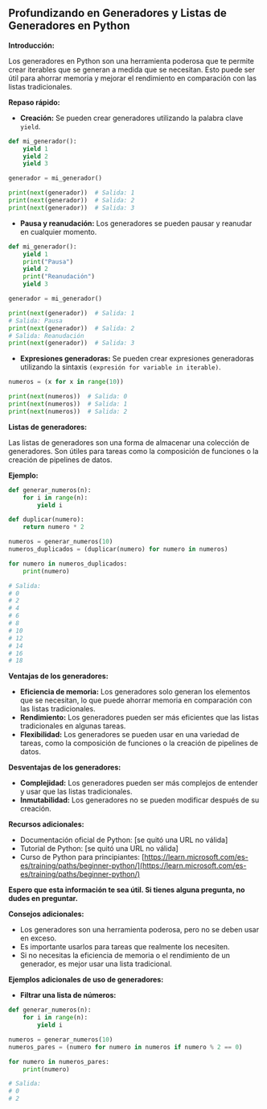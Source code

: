## Profundizando en Generadores y Listas de Generadores en Python

**Introducción:**

Los generadores en Python son una herramienta poderosa que te permite crear iterables que se generan a medida que se necesitan. Esto puede ser útil para ahorrar memoria y mejorar el rendimiento en comparación con las listas tradicionales.

**Repaso rápido:**

* **Creación:** Se pueden crear generadores utilizando la palabra clave `yield`.

```python
def mi_generador():
    yield 1
    yield 2
    yield 3

generador = mi_generador()

print(next(generador))  # Salida: 1
print(next(generador))  # Salida: 2
print(next(generador))  # Salida: 3
```

* **Pausa y reanudación:** Los generadores se pueden pausar y reanudar en cualquier momento.

```python
def mi_generador():
    yield 1
    print("Pausa")
    yield 2
    print("Reanudación")
    yield 3

generador = mi_generador()

print(next(generador))  # Salida: 1
# Salida: Pausa
print(next(generador))  # Salida: 2
# Salida: Reanudación
print(next(generador))  # Salida: 3
```

* **Expresiones generadoras:** Se pueden crear expresiones generadoras utilizando la sintaxis `(expresión for variable in iterable)`.

```python
numeros = (x for x in range(10))

print(next(numeros))  # Salida: 0
print(next(numeros))  # Salida: 1
print(next(numeros))  # Salida: 2
```

**Listas de generadores:**

Las listas de generadores son una forma de almacenar una colección de generadores. Son útiles para tareas como la composición de funciones o la creación de pipelines de datos.

**Ejemplo:**

```python
def generar_numeros(n):
    for i in range(n):
        yield i

def duplicar(numero):
    return numero * 2

numeros = generar_numeros(10)
numeros_duplicados = (duplicar(numero) for numero in numeros)

for numero in numeros_duplicados:
    print(numero)

# Salida:
# 0
# 2
# 4
# 6
# 8
# 10
# 12
# 14
# 16
# 18
```

**Ventajas de los generadores:**

* **Eficiencia de memoria:** Los generadores solo generan los elementos que se necesitan, lo que puede ahorrar memoria en comparación con las listas tradicionales.
* **Rendimiento:** Los generadores pueden ser más eficientes que las listas tradicionales en algunas tareas.
* **Flexibilidad:** Los generadores se pueden usar en una variedad de tareas, como la composición de funciones o la creación de pipelines de datos.

**Desventajas de los generadores:**

* **Complejidad:** Los generadores pueden ser más complejos de entender y usar que las listas tradicionales.
* **Inmutabilidad:** Los generadores no se pueden modificar después de su creación.

**Recursos adicionales:**

* Documentación oficial de Python: [se quitó una URL no válida]
* Tutorial de Python: [se quitó una URL no válida]
* Curso de Python para principiantes: [https://learn.microsoft.com/es-es/training/paths/beginner-python/](https://learn.microsoft.com/es-es/training/paths/beginner-python/)

**Espero que esta información te sea útil. Si tienes alguna pregunta, no dudes en preguntar.**

**Consejos adicionales:**

* Los generadores son una herramienta poderosa, pero no se deben usar en exceso.
* Es importante usarlos para tareas que realmente los necesiten.
* Si no necesitas la eficiencia de memoria o el rendimiento de un generador, es mejor usar una lista tradicional.

**Ejemplos adicionales de uso de generadores:**

* **Filtrar una lista de números:**

```python
def generar_numeros(n):
    for i in range(n):
        yield i

numeros = generar_numeros(10)
numeros_pares = (numero for numero in numeros if numero % 2 == 0)

for numero in numeros_pares:
    print(numero)

# Salida:
# 0
# 2